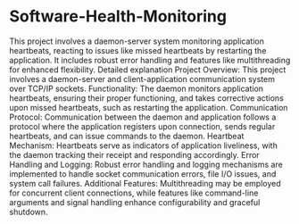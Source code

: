 # Software-Health-Monitoring
 This project involves a daemon-server system monitoring application heartbeats, reacting to issues like missed heartbeats by restarting the application. It includes robust error handling and features like multithreading for enhanced flexibility.
Detailed explanation
Project Overview:
This project involves a daemon-server and client-application communication system over TCP/IP sockets.
Functionality:
The daemon monitors application heartbeats, ensuring their proper functioning, and takes corrective actions upon missed heartbeats, such as restarting the application.
Communication Protocol:
Communication between the daemon and application follows a protocol where the application registers upon connection, sends regular heartbeats, and can issue commands to the daemon.
Heartbeat Mechanism:
Heartbeats serve as indicators of application liveliness, with the daemon tracking their receipt and responding accordingly.
Error Handling and Logging:
Robust error handling and logging mechanisms are implemented to handle socket communication errors, file I/O issues, and system call failures.
Additional Features:
Multithreading may be employed for concurrent client connections, while features like command-line arguments and signal handling enhance configurability and graceful shutdown.
